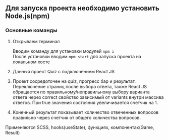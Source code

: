## Для запуска проекта необходимо установить Node.js(npm)

### Основные команды

1. Открываем терминал<p>
Вводим команду для установки модулей `npm i`<br>
После установки вводим `npm start` для запуска проекта на локальном хосте<br>

2. Данный проект Quiz с подключением React JS
3. Проект сосредоточен на quiz, прогресс бар и результат. Переключение страниц после выбора ответа, также React JS обращается по правильному/неправильному выбору варианта ответа через correct свойство зависимый от variants внутри массива ответов. При true значения состояния увеличивается счетчик на 1. <br>
4. Конечный результат показывает количество отвеченных вопросов правильно через счетчик от общего количества вопросов.<br>

<p>Применяются SCSS, hooks(useState), функциях, компонентах(Game, Result) </p>
